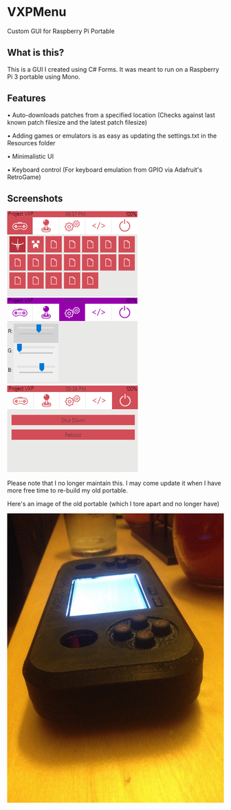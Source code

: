 # VXPMenu
 Custom GUI for Raspberry Pi Portable

## What is this?
 This is a GUI I created using C# Forms. It was meant to run on a Raspberry Pi 3 portable using Mono.

## Features
 • Auto-downloads patches from a specified location (Checks against last known patch filesize and the latest patch filesize)

 • Adding games or emulators is as easy as updating the settings.txt in the Resources folder

 • Minimalistic UI

 • Keyboard control (For keyboard emulation from GPIO via Adafruit's RetroGame)

## Screenshots
![Image 1](https://github.com/trevorzucker/VXPMenu/raw/master/screen_1.PNG)
![Image 2](https://github.com/trevorzucker/VXPMenu/raw/master/screen_2.PNG)
![Image 3](https://github.com/trevorzucker/VXPMenu/raw/master/screen_3.PNG)

 Please note that I no longer maintain this. I may come update it when I have more free time to re-build my old portable.

 Here's an image of the old portable (which I tore apart and no longer have)

 ![Image](https://github.com/trevorzucker/VXPMenu/raw/master/portable.jpg)